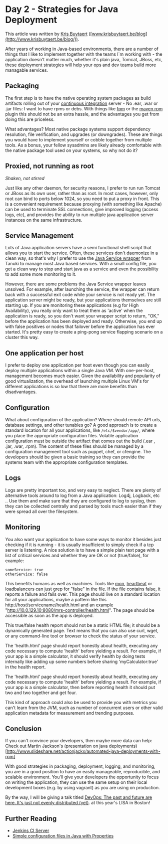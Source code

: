# Day 2 - Strategies for Java Deployment

This article was written by [Kris Buytaert](https://twitter.com/krisbuytaert)
([www.krisbuytaert.be/blog](http://www.krisbuytaert.be/blog/)).

After years of working in Java-based environments, there are a number of
things that I like to implement together with the teams I\`m working
with - the application doesn't matter much, whether it's plain java, Tomcat,
JBoss, etc, these deployment strategies will help your ops and dev teams
build more managable services.

## Packaging

The first step is to have the native operating system packages as build
artifacts rolling out of your [continuous
integration](http://martinfowler.com/articles/continuousIntegration.html)
server - No .ear, .war or .jar files: I want to have rpms or debs. With things
like [fpm](https://github.com/jordansissel/fpm#readme) or the [maven
rpm](http://mojo.codehaus.org/rpm-maven-plugin/) plugin this should not be an
extra hassle, and the advantages you get from doing this are priceless. 

What advantages? Most native package systems support dependency resolution,
file verification, and upgrades (or downgrades). These are things you would
have to implement yourself or cobble together from multiple tools. As a bonus,
your fellow sysadmins are likely already comfortable with the native package
tool used on your systems, so why not do it?

## Proxied, not running as root

_Shaken, not stirred_

Just like any other daemon, for security reasons, I prefer to run
run Tomcat or JBoss as its own user, rather than as root. In most cases,
however, only root can bind to ports below 1024, so you need to put a proxy
in front. This is a convenient requirement because proxying (with something
like Apache) can be used to terminate SSL connections, give improved logging
(access logs, etc), and provides the ability to run multiple java
application server instances on the same infrastructure.

## Service Management

Lots of Java application servers have a semi functional shell script that
allows you to start the service. Often, these services don't daemonize in a
clean way, so that's why I prefer to use the [Java Service
wrapper](http://wrapper.tanukisoftware.com/doc/english/download.jsp) from
Tanuki to manage most Java based services. With a small config file, you get a
clean way to stop and start java as a service and even the possibility to add
some more monitoring to it.

However, there are some problems the Java Service wrapper leaves unsolved.
For example, after launching the service, the wrapper can return back with a
successful exit code while your service is not ready yet. The application
server might be ready, but your applications themselves are still starting up.
If you are monitoring these applications (e.g for High Availability), you
really only want to treat them as 'active' when the application is ready, so
you don't want your wrapper script to return, "OK," before the application has
been deployed and ready. Otherwise, you end up with false positives or
nodes that failover before the application has ever started. It's pretty easy
to create a ping-pong service flapping scenario on a cluster this way.

## One application per host

I prefer to deploy one application per host even though you can easily
deploy multiple applications within a single Java VM. With one-per-host,
management becomes much easier. Given the availability and popularity of
good virtualization, the overhead of launching multiple Linux VM's for
different applications is so low that there are more benefits than
disadvantages.

## Configuration

What about configuration of the application? Where should remote API urls,
database settings, and other tunables go?  A good approach is to create a
standard location for all your applications, like `/etc/$vendor/app/`, where you
place the appropriate configuration files. Volatile application configuration
must be outside the artifact that comes out the build (.ear , .jar, .war,
.rpm). The content of these files should be managed by a configuration
management tool such as puppet, chef, or cfengine. The developers should be
given a basic training so they can provide the systems team with the
appropriate configuration templates.

## Logs

Logs are pretty important too, and very easy to neglect.  There are plenty of
alternative tools around to log from a Java application: Log4j, Logback, etc ..
Use them and make sure that they are configured to log to syslog, then they
can be collected centrally and parsed by tools much easier than if they were
spread all over the filesystem.

## Monitoring

You also want your application to have some ways to monitor it besides
just checking if it is running - it is usually insufficient to simply check if
a tcp server is listening. A nice solution is to have a simple plain text page
with a list of critical services and whether they are OK or not (true/false),
for example:

~~~~ {.PROGRAMLISTING}
someService: true
otherService: false
~~~~

This benefits humans as well as machines. Tools like
[mon](https://mon.wiki.kernel.org/),
[heartbeat](http://linux-ha.org/wiki/Heartbeat) or loadbalancers can just grep
for "false" in the file. If the file contains false, it reports a failure and fails
over. This page should live on a standard location for all your applications,
maybe a pattern like this
http://$host/$servicename/health.html and an example
"http://10.0.129.10:8080/mrs-controller/health.html". The page should be
accessible as soon as the app is deployed. 

This true/false health report should not be a static HTML file; it should be a
dynamically generated page. Text means that you can also use curl, wget, or any
command-line tool or browser to check the status of your service.

The 'health.html' page should report honestly about health, executing any code
necessary to compute 'health' before yielding a result. For example, if your
app is a simple calculator, it should verify health by doing tests internally like
adding up some numbers before sharing 'myCalculator:true' in the health report.

The 'health.html' page should report honestly about health, executing any code
necessary to compute 'health' before yielding a result. For example, if your 
app is a simple calculator, then before reporting health it should put two and
two together and get four.

This kind of approach could also be used to provide you with metrics you
can't learn from the JVM, such as number of concurrent users or other
valid application metadata for measurement and trending purposes.

## Conclusion

If you can't convince your developers, then maybe more data can help: Check out
Martin Jackson's (presentation on java
deployments)[http://www.slideshare.net/actionjackx/automated-java-deployments-with-rpm]

With good strategies in packaging, deployment, logging, and monitoring, you are
in a good position to have an easily manageable, reproducible, and scalable
environment. You'll give your developers the opportunity to focus on writing
the application, they can use the same setup on
their local development boxes (e.g. by using vagrant) as you are using on
production.

By the way, I will be giving a talk titled [DevOps: The past and future are
here. It's just not evenly distributed
(yet)](http://www.usenix.org/events/lisa11/tech/tech.html#Buytaert). at this
year's LISA in Boston!

## Further Reading

* [Jenkins CI Server](http://jenkins-ci.org/)
* [Simple configuration files in Java with Properties](http://docs.oracle.com/javase/6/docs/api/java/util/Properties.html)
